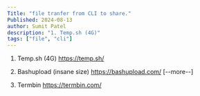 ```yaml
---
Title: "file tranfer from CLI to share."
Published: 2024-08-13
author: Sumit Patel
description: "1. Temp.sh (4G)"
tags: ["file", "cli"]
---
```


1. Temp.sh (4G)
https://temp.sh/

2. Bashupload (insane size)
https://bashupload.com/
[--more--]

3. Termbin
https://termbin.com/
